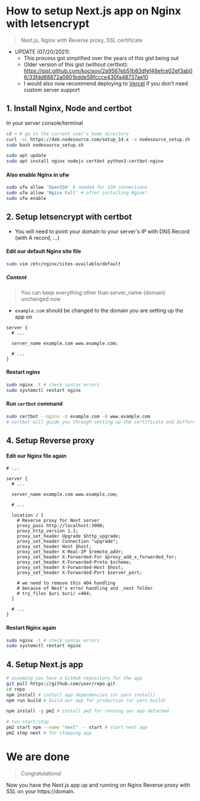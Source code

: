 # How to setup Next.js app on Nginx with letsencrypt

> Next.js, Nginx with Reverse proxy, SSL certificate

- UPDATE (07/20/2021):
  - This process got simplified over the years of this gist being out
  - Older version of this gist (without certbot): https://gist.github.com/kocisov/2a9567eb51b83dfef48efce02ef3ab06/33fdd88872a0801bdde58fccce430fa48737ae10
  - I would also now recommend deploying to [Vercel](https://vercel.com) if you don't need custom server support

## 1. Install Nginx, Node and certbot

In your server console/terminal

```bash
cd ~ # go to the current user's home directory
curl -sL https://deb.nodesource.com/setup_14.x -o nodesource_setup.sh
sudo bash nodesource_setup.sh

sudo apt update
sudo apt install nginx nodejs certbot python3-certbot-nginx
```

#### Also enable Nginx in ufw

```bash
sudo ufw allow 'OpenSSH' # needed for SSH connections
sudo ufw allow 'Nginx Full' # after installing Nginx!
sudo ufw enable
```

## 2. Setup letsencrypt with certbot

- You will need to point your domain to your server's IP with DNS Record (with A record, ...)

#### Edit our default Nginx site file

```bash
sudo vim /etc/nginx/sites-available/default
```

##### Content

> You can keep everything other than server_name (domain) unchanged now

- `example.com` should be changed to the domain you are setting up the app on

```nginx
server {
  # ...

  server_name example.com www.example.com;

  # ...
}
```

#### Restart nginx

```bash
sudo nginx -t # check syntax errors
sudo systemctl restart nginx
```

#### Run `certbot` command

```bash
sudo certbot --nginx -d example.com -d www.example.com
# certbot will guide you through setting up the certificate and different options of redirecting, ...
```

## 4. Setup Reverse proxy

#### Edit our Nginx file again

```nginx
# ...

server {
  # ...

  server_name example.com www.example.com;

  # ...

  location / {
    # Reverse proxy for Next server
    proxy_pass http://localhost:3000;
    proxy_http_version 1.1;
    proxy_set_header Upgrade $http_upgrade;
    proxy_set_header Connection "upgrade";
    proxy_set_header Host $host;
    proxy_set_header X-Real-IP $remote_addr;
    proxy_set_header X-Forwarded-For $proxy_add_x_forwarded_for;
    proxy_set_header X-Forwarded-Proto $scheme;
    proxy_set_header X-Forwarded-Host $host;
    proxy_set_header X-Forwarded-Port $server_port;

    # we need to remove this 404 handling
    # because of Next's error handling and _next folder
    # try_files $uri $uri/ =404;
  }

  # ...
}
```

#### Restart Nginx again

```bash
sudo nginx -t # check syntax errors
sudo systemctl restart nginx
```

## 4. Setup Next.js app

```bash
# assuming you have a GitHub repository for the app
git pull https://github.com/user/repo.git
cd repo
npm install # install app dependencies (or yarn install)
npm run build # build our app for production (or yarn build)

npm install -g pm2 # install pm2 for running our app detached

# run start/stop
pm2 start npm --name "next" -- start # start next app
pm2 stop next # for stopping app
```

# We are done

> Congratulations!

Now you have the Next.js app up and running on Nginx Reverse proxy with SSL on your https://domain.